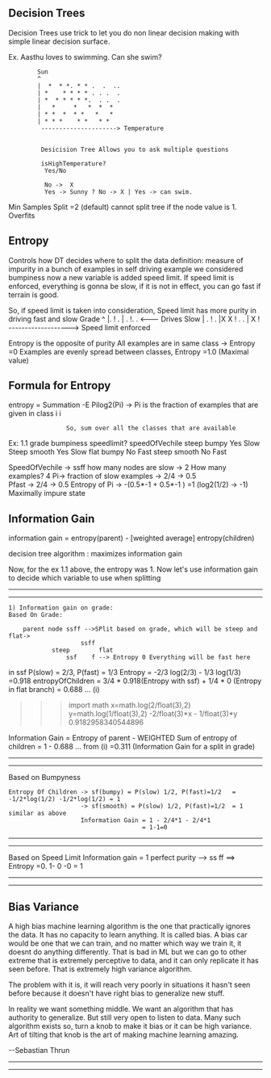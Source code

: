 Decision Trees
---------------

Decision Trees use trick to let you do non linear decision making with simple linear decision surface. 

Ex.
Aasthu loves to swimming. Can she swim?
 			
 			
 			Sun
			^
			|  *  * *. * * .  .  .. 
			| *    * * * * . . .  . 
			| *  * * * * *.  . .  .
			|   *     *   *  *  * 
			| * *  *  * *   *   *
			| * * *    * *   * *
			 ---------------------> Temperature


			 Desicision Tree Allows you to ask multiple questions

			 isHighTemperature?
			  Yes/No

			  No ->  X
			  Yes -> Sunny ? No -> X | Yes -> can swim.



Min Samples Split =2 (default)
cannot split tree if the node value is 1. Overfits

Entropy
-------
Controls how DT decides where to split the data
definition: measure of impurity in a bunch of examples
in self driving example we considered bumpiness now a new variable is added speed limit.
If speed limit is enforced, everything is gonna be slow,  if it is not in effect, you can go fast if terrain is good.

So, if speed limit is taken into consideration, Speed limit has more purity in driving fast and slow
Grade
^
|.		!   .
|	.	!.      .      <--- Drives Slow
|	.	!	.
|X	X	! .   .
|	X	!	
-------------------> Speed limit enforced 

Entropy is the opposite of purity
All examples are in same class -> Entropy =0
Examples are evenly spread between classes, Entropy =1.0 (Maximal value)


Formula for Entropy
--------------------

entropy = Summation -E Pilog2(Pi)   -> Pi is the fraction of examples that are given in class i
 					i

 					So, sum over all the classes that are available


Ex: 1.1
 grade bumpiness speedlimit? speedOfVechile
 steep  bumpy		Yes			Slow
 Steep  smooth		Yes			Slow
 flat	bumpy		No 			Fast
 steep	smooth		No			Fast

 SpeedOfVechile -> ssff 
 how many nodes are slow -> 2
 How many examples? 4
 Pi-> fraction of slow examples -> 2/4 -> 0.5	
 Pfast -> 2/4 -> 0.5
 Entropy of Pi -> -(0.5*-1 + 0.5*-1 ) =1        (log2(1/2) -> -1)  
 Maximally impure state


 Information Gain
--------------------

information gain = entropy(parent) - [weighted average] entropy(children)

decision tree algorithm : maximizes information gain

Now, for the ex 1.1 above, the entropy was 1.
Now let's use information gain to decide which variable to use when splitting

-----------------------------------------------------------------------------------------	
-----------------------------------------------------------------------------------------

	1) Information gain on grade:
	Based On Grade:  
		
		parent node ssff -->SPlit based on grade, which will be steep and flat-> 
			 			ssff
			 	steep 		 flat		
			 		ssf    f --> Entropy 0 Everything will be fast here
  in ssf P(slow) = 2/3, P(fast) = 1/3
  Entropy = -2/3 log(2/3) - 1/3 log(1/3) =0.918
  			entropyOfChildren = 3/4 * 0.918(Entropy with ssf) + 1/4 * 0 (Entropy in flat branch)
  							= 0.688				... (i)		

>>> import math
>>> x=math.log(2/float(3),2)
>>> y=math.log(1/float(3),2)
>>> -2/float(3)*x - 1/float(3)*y
0.9182958340544896

Information Gain = Entropy of parent - WEIGHTED Sum of entropy of children
					= 1 - 0.688    ... from (i)
					=0.311 (Information Gain for a split in grade)

-----------------------------------------------------------------------------------------
-----------------------------------------------------------------------------------------

Based on Bumpyness

	Entropy Of Children -> sf(bumpy) = P(slow) 1/2, P(fast)=1/2   = -1/2*log(1/2) -1/2*log(1/2) = 1 
						-> sf(smooth) = P(slow) 1/2, P(fast)=1/2  = 1 similar as above
						Information Gain = 1 - 2/4*1 - 2/4*1
										 = 1-1=0

-----------------------------------------------------------------------------------------
-----------------------------------------------------------------------------------------

Based on Speed Limit
	Information gain = 1 perfect purity --> ss  ff ==> Entropy =0. 1- 0 -0 = 1

-----------------------------------------------------------------------------------------
-----------------------------------------------------------------------------------------

Bias Variance
--------------

A high bias machine learning algorithm is the one that practically ignores the data. It has no capacity to learn anything.  It is called bias. A bias car would be one that we can train, and no matter which way we train it, it doesnt do anything differently.
That is bad in ML but we can go to other extreme that is extremely perceptive to data, and it can only replicate it has seen before. That is extremely high variance algorithm.

The problem with it is, it will reach very poorly in situations it hasn't seen before because it doesn't have right bias to generalize new stuff. 

In reality we want something middle. We want an algorithm that has authority to generalize. But still very open to listen to data. 
Many such algorithm exists so, turn a knob to make it bias or it can be high variance.
Art of tilting that knob is the art of making machine learning amazing. 

--Sebastian Thrun


-----------------------------------------------------------------------------------------
-----------------------------------------------------------------------------------------





